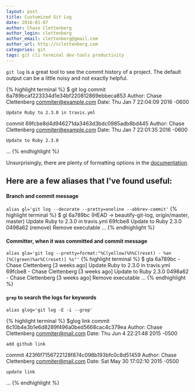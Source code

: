 ```yaml
---
layout: post
title: Customized Git Log
date: 2016-01-07
author: Chase Clettenberg
author_login: clettenberg
author_email: clettenberg@gmail.com
author_url: http://cclettenberg.com
categories: git
tags: git cli terminal dev-tools productivity
---
```


`git log` is a great tool to see the commit history of a project. The default output can be a little noisy and not exactly helpful.

{% highlight terminal %}
$ git log
commit 6a789bcaf223334d1e34bf220812869ebbeca853
Author: Chase Clettenberg <commiter@example.com>
Date:   Thu Jan 7 22:04:09 2016 -0600

    Update Ruby to 2.3.0 in travis.yml

commit 69fcbe8d4d946271da3463d3bdc0985adb8bd445
Author: Chase Clettenberg <commiter@example.com>
Date:   Thu Jan 7 22:01:35 2016 -0600

    Update to Ruby 2.3.0
...
{% endhighlight %}

Unsurprisingly, there are plenty of formatting options in the [documentation](http://git-scm.com/docs/git-log).

## Here are a few aliases that I've found useful:


#### **Branch and commit message**

`alias gl='git log --decorate --pretty=oneline --abbrev-commit'`
{% highlight terminal %}
$ gl
6a789bc (HEAD -> beautify-git-log, origin/master, master) Update Ruby to 2.3.0 in travis.yml
69fcbe8 Update to Ruby 2.3.0
0498a62 (remove) Remove executable
...
{% endhighlight %}

#### **Committer, when it was committed and commit message**

`alias gla='git log --pretty=format:"%C(yellow)%h%C(reset) - %an [%C(green)%ar%C(reset)] %s"'`
{% highlight terminal %}
$ gla
6a789bc - Chase Clettenberg [3 weeks ago] Update Ruby to 2.3.0 in travis.yml
69fcbe8 - Chase Clettenberg [3 weeks ago] Update to Ruby 2.3.0
0498a62 - Chase Clettenberg [3 weeks ago] Remove executable
...
{% endhighlight %}

#### **`grep` to search the logs for keywords**
`alias glog='git log -E -i --grep'`

{% highlight terminal %}
$glog link
commit 6c10b4e3b1e6d8289f496a0bed5668cac4c379ea
Author: Chase Clettenberg <commiter@mail.com>
Date:   Thu Jun 4 22:21:48 2015 -0500

    add github link

commit 423f6f7156722128f874c098b193bfc0c8d51459
Author: Chase Clettenberg <commiter@mail.com>
Date:   Sat May 30 17:02:10 2015 -0500

    update link
...
{% endhighlight %}
